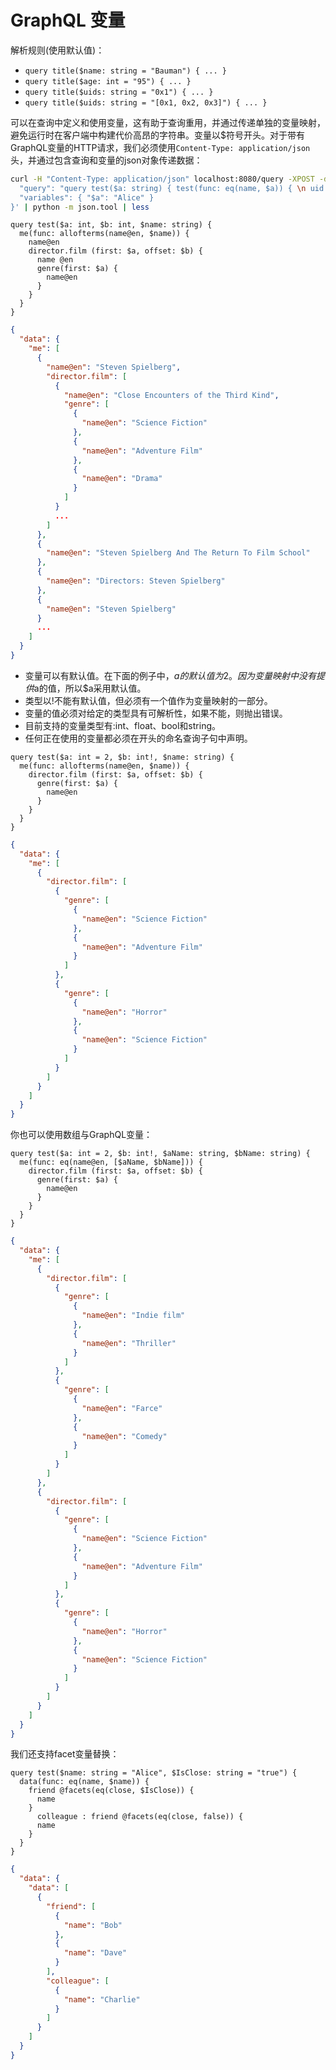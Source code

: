 # GraphQL 变量

解析规则(使用默认值)：

* `query title($name: string = "Bauman") { ... }`
* `query title($age: int = "95") { ... }`
* `query title($uids: string = "0x1") { ... }`
* `query title($uids: string = "[0x1, 0x2, 0x3]") { ... }`

可以在查询中定义和使用变量，这有助于查询重用，并通过传递单独的变量映射，避免运行时在客户端中构建代价高昂的字符串。变量以$符号开头。对于带有GraphQL变量的HTTP请求，我们必须使用`Content-Type: application/json`头，并通过包含查询和变量的json对象传递数据：

``` bash 
curl -H "Content-Type: application/json" localhost:8080/query -XPOST -d $'{
  "query": "query test($a: string) { test(func: eq(name, $a)) { \n uid \n name \n } }",
  "variables": { "$a": "Alice" }
}' | python -m json.tool | less
```

``` dql
query test($a: int, $b: int, $name: string) {
  me(func: allofterms(name@en, $name)) {
    name@en
    director.film (first: $a, offset: $b) {
      name @en
      genre(first: $a) {
        name@en
      }
    }
  }
}
```

``` json 
{
  "data": {
    "me": [
      {
        "name@en": "Steven Spielberg",
        "director.film": [
          {
            "name@en": "Close Encounters of the Third Kind",
            "genre": [
              {
                "name@en": "Science Fiction"
              },
              {
                "name@en": "Adventure Film"
              },
              {
                "name@en": "Drama"
              }
            ]
          }
          ...
        ]
      },
      {
        "name@en": "Steven Spielberg And The Return To Film School"
      },
      {
        "name@en": "Directors: Steven Spielberg"
      },
      {
        "name@en": "Steven Spielberg"
      }
      ...
    ]
  }
}
```

* 变量可以有默认值。在下面的例子中，$a的默认值为2。因为变量映射中没有提供$a的值，所以$a采用默认值。
* 类型以!不能有默认值，但必须有一个值作为变量映射的一部分。
* 变量的值必须对给定的类型具有可解析性，如果不能，则抛出错误。
* 目前支持的变量类型有:int、float、bool和string。
* 任何正在使用的变量都必须在开头的命名查询子句中声明。

``` dql
query test($a: int = 2, $b: int!, $name: string) {
  me(func: allofterms(name@en, $name)) {
    director.film (first: $a, offset: $b) {
      genre(first: $a) {
        name@en
      }
    }
  }
}
```

``` json 
{
  "data": {
    "me": [
      {
        "director.film": [
          {
            "genre": [
              {
                "name@en": "Science Fiction"
              },
              {
                "name@en": "Adventure Film"
              }
            ]
          },
          {
            "genre": [
              {
                "name@en": "Horror"
              },
              {
                "name@en": "Science Fiction"
              }
            ]
          }
        ]
      }
    ]
  }
}
```


你也可以使用数组与GraphQL变量：

``` dql
query test($a: int = 2, $b: int!, $aName: string, $bName: string) {
  me(func: eq(name@en, [$aName, $bName])) {
    director.film (first: $a, offset: $b) {
      genre(first: $a) {
        name@en
      }
    }
  }
}
```

``` json 
{
  "data": {
    "me": [
      {
        "director.film": [
          {
            "genre": [
              {
                "name@en": "Indie film"
              },
              {
                "name@en": "Thriller"
              }
            ]
          },
          {
            "genre": [
              {
                "name@en": "Farce"
              },
              {
                "name@en": "Comedy"
              }
            ]
          }
        ]
      },
      {
        "director.film": [
          {
            "genre": [
              {
                "name@en": "Science Fiction"
              },
              {
                "name@en": "Adventure Film"
              }
            ]
          },
          {
            "genre": [
              {
                "name@en": "Horror"
              },
              {
                "name@en": "Science Fiction"
              }
            ]
          }
        ]
      }
    ]
  }
}
```


我们还支持facet变量替换：

``` dql
query test($name: string = "Alice", $IsClose: string = "true") {
  data(func: eq(name, $name)) {
    friend @facets(eq(close, $IsClose)) {
      name
    }
      colleague : friend @facets(eq(close, false)) {
      name
    }
  }
}
```

``` json 
{
  "data": {
    "data": [
      {
        "friend": [
          {
            "name": "Bob"
          },
          {
            "name": "Dave"
          }
        ],
        "colleague": [
          {
            "name": "Charlie"
          }
        ]
      }
    ]
  }
}
```


